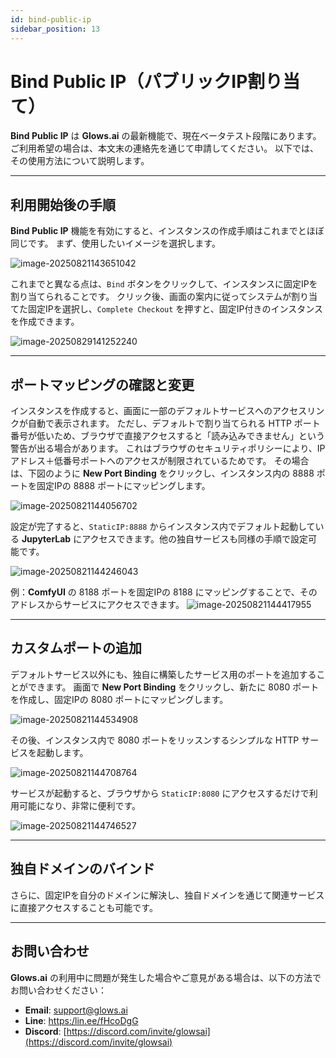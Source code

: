 ```yaml
---
id: bind-public-ip
sidebar_position: 13
---
```


# Bind Public IP（パブリックIP割り当て）

**Bind Public IP** は **Glows.ai** の最新機能で、現在ベータテスト段階にあります。
 ご利用希望の場合は、本文末の連絡先を通じて申請してください。
 以下では、その使用方法について説明します。

---

## 利用開始後の手順

**Bind Public IP** 機能を有効にすると、インスタンスの作成手順はこれまでとほぼ同じです。 まず、使用したいイメージを選択します。

![image-20250821143651042](../../../../../docs/docs-images/bind-public-ip/01.png)

これまでと異なる点は、`Bind` ボタンをクリックして、インスタンスに固定IPを割り当てられることです。 クリック後、画面の案内に従ってシステムが割り当てた固定IPを選択し、`Complete Checkout` を押すと、固定IP付きのインスタンスを作成できます。

![image-20250829141252240](../../../../../docs/docs-images/bind-public-ip/02.png)

---

## ポートマッピングの確認と変更

インスタンスを作成すると、画面に一部のデフォルトサービスへのアクセスリンクが自動で表示されます。
 ただし、デフォルトで割り当てられる HTTP ポート番号が低いため、ブラウザで直接アクセスすると「読み込みできません」という警告が出る場合があります。
 これはブラウザのセキュリティポリシーにより、IPアドレス＋低番号ポートへのアクセスが制限されているためです。
その場合は、下図のように **New Port Binding** をクリックし、インスタンス内の 8888 ポートを固定IPの 8888 ポートにマッピングします。

![image-20250821144056702](../../../../../docs/docs-images/bind-public-ip/03.png)

設定が完了すると、`StaticIP:8888` からインスタンス内でデフォルト起動している **JupyterLab** にアクセスできます。他の独自サービスも同様の手順で設定可能です。

![image-20250821144246043](../../../../../docs/docs-images/bind-public-ip/04.png)

 例：**ComfyUI** の 8188 ポートを固定IPの 8188 にマッピングすることで、そのアドレスからサービスにアクセスできます。
![image-20250821144417955](../../../../../docs/docs-images/bind-public-ip/05.png)

---

## カスタムポートの追加

デフォルトサービス以外にも、独自に構築したサービス用のポートを追加することができます。 画面で **New Port Binding** をクリックし、新たに 8080 ポートを作成し、固定IPの 8080 ポートにマッピングします。

![image-20250821144534908](../../../../../docs/docs-images/bind-public-ip/06.png)

その後、インスタンス内で 8080 ポートをリッスンするシンプルな HTTP サービスを起動します。

![image-20250821144708764](../../../../../docs/docs-images/bind-public-ip/07.png)

サービスが起動すると、ブラウザから `StaticIP:8080` にアクセスするだけで利用可能になり、非常に便利です。

![image-20250821144746527](../../../../../docs/docs-images/bind-public-ip/08.png)

---

## 独自ドメインのバインド

さらに、固定IPを自分のドメインに解決し、独自ドメインを通じて関連サービスに直接アクセスすることも可能です。

---

## お問い合わせ

**Glows.ai** の利用中に問題が発生した場合やご意見がある場合は、以下の方法でお問い合わせください：

- **Email**: [support@glows.ai](mailto:support@glows.ai)
- **Line**: [https:/lin.ee/fHcoDgG](https:/lin.ee/fHcoDgG)
- **Discord**: [https://discord.com/invite/glowsai](https://discord.com/invite/glowsai)

